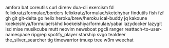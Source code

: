 amfora
bat
coreutils
curl
direnv
dua-cli
exercism
fd
felixkratz/formulae/borders
felixkratz/formulae/sketchybar
findutils
fish
fzf
gh
git
git-delta
go
helix
heroku/brew/heroku
ical-buddy
jq
kakoune
koekeishiya/formulae/skhd
koekeishiya/formulae/yabai
lazydocker
lazygit
lsd
mise
musikcube
mutt
neovim
newsboat
pgcli
ranger
reattach-to-user-namespace
ripgrep
spotify_player
starship
svgo
tealdeer
the_silver_searcher
tig
timewarrior
tmuxp
tree
w3m
weechat
